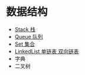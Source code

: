 # 数据结构
- [Stack 栈](./Stack.md)
- [Queue 队列](./Queue.md)
- [Set 集合](./Set.md)
- [LinkedList 单链表 双向链表](./LinkedList.md)
- 字典
- 二叉树
